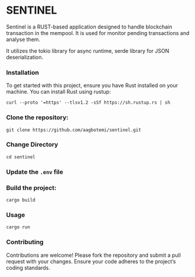 # SENTINEL
Sentinel is a RUST-based application designed to handle blockchain transaction in the mempool. It is used for monitor pending transactions and analyse them.

It utilizes the tokio library for async runtime, serde library for JSON deserialization.

### Installation
To get started with this project, ensure you have Rust installed on your machine. You can install Rust using rustup:
```
curl --proto '=https' --tlsv1.2 -sSf https://sh.rustup.rs | sh
```
### Clone the repository:
```
git clone https://github.com/aagbotemi/sentinel.git
```
### Change Directory
```
cd sentinel
```
### Update the `.env` file
### Build the project:
```
cargo build
```
### Usage
```
cargo run
```

### Contributing
Contributions are welcome! Please fork the repository and submit a pull request with your changes. Ensure your code adheres to the project’s coding standards.